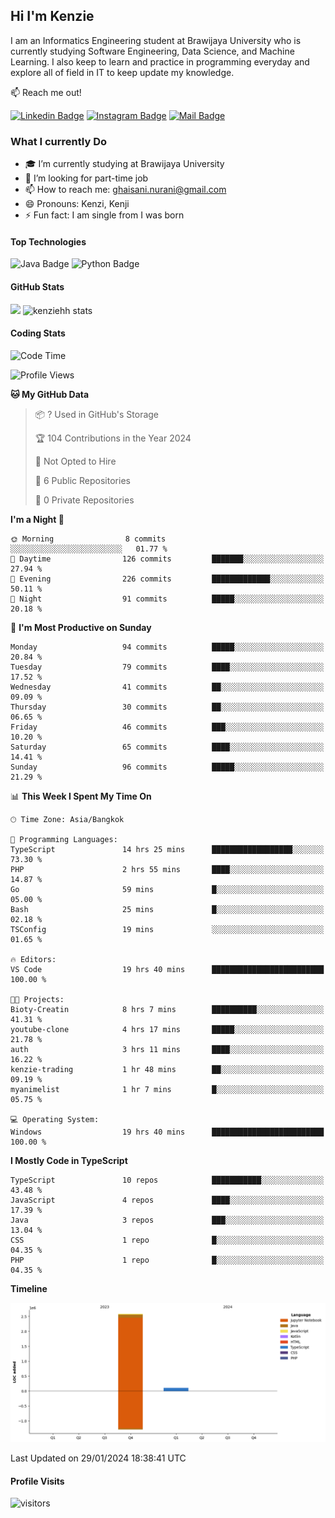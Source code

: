 ## Hi I'm Kenzie

I am an Informatics Engineering student at Brawijaya University who is currently studying Software Engineering, Data Science, and Machine Learning. I also keep to learn and practice in programming everyday and explore all of field in IT to keep update my knowledge.

:mailbox: Reach me out!

[![Linkedin Badge](https://img.shields.io/badge/-Kenzie_Taqiyassar-0e76a8?style=flat&labelColor=0e76a8&logo=linkedin&logoColor=white)](https://www.linkedin.com/in/kenzie-taqiyassar-37458b1aa/) 
[![Instagram Badge](https://img.shields.io/badge/-@__kenziehh_-e84393?style=flat&labelColor=e84393&logo=instagram&logoColor=white)](https://www.instagram.com/_kenziehh/) 
[![Mail Badge](https://img.shields.io/badge/-ghaisani.nurani-c0392b?style=flat&labelColor=c0392b&logo=gmail&logoColor=white)](mailto:ghaisani.nurani@gmail.com)

### What I currently Do

- 🎓 I’m currently studying at Brawijaya University
- 💼 I’m looking for part-time job
- 📫 How to reach me: ghaisani.nurani@gmail.com
- 😄 Pronouns: Kenzi, Kenji
- ⚡ Fun fact: I am single from I was born

#### Top Technologies
![Java Badge](https://img.shields.io/badge/Java-%23FF0000?style=for-the-badge&logo=coffee&logoColor=white&labelColor=red)
![Python Badge](https://img.shields.io/badge/Python-%230492C2?style=for-the-badge&logo=python&labelColor=black)

#### GitHub Stats
<img src="https://github-readme-stats.vercel.app/api?username=kenziehh"/>
<img src="https://github-readme-stats-xi-nine-74.vercel.app/api/top-langs/?username=kenziehh&hide_border=false&include_all_commits=true&count_private=true&layout=compact" alt="kenziehh stats"/>


#### Coding Stats
<!--START_SECTION:waka-->
![Code Time](http://img.shields.io/badge/Code%20Time-151%20hrs%2041%20mins-blue)

![Profile Views](http://img.shields.io/badge/Profile%20Views-10-blue)

**🐱 My GitHub Data** 

> 📦 ? Used in GitHub's Storage 
 > 
> 🏆 104 Contributions in the Year 2024
 > 
> 🚫 Not Opted to Hire
 > 
> 📜 6 Public Repositories 
 > 
> 🔑 0 Private Repositories 
 > 
**I'm a Night 🦉** 

```text
🌞 Morning                8 commits           ░░░░░░░░░░░░░░░░░░░░░░░░░   01.77 % 
🌆 Daytime                126 commits         ███████░░░░░░░░░░░░░░░░░░   27.94 % 
🌃 Evening                226 commits         █████████████░░░░░░░░░░░░   50.11 % 
🌙 Night                  91 commits          █████░░░░░░░░░░░░░░░░░░░░   20.18 % 
```
📅 **I'm Most Productive on Sunday** 

```text
Monday                   94 commits          █████░░░░░░░░░░░░░░░░░░░░   20.84 % 
Tuesday                  79 commits          ████░░░░░░░░░░░░░░░░░░░░░   17.52 % 
Wednesday                41 commits          ██░░░░░░░░░░░░░░░░░░░░░░░   09.09 % 
Thursday                 30 commits          ██░░░░░░░░░░░░░░░░░░░░░░░   06.65 % 
Friday                   46 commits          ███░░░░░░░░░░░░░░░░░░░░░░   10.20 % 
Saturday                 65 commits          ████░░░░░░░░░░░░░░░░░░░░░   14.41 % 
Sunday                   96 commits          █████░░░░░░░░░░░░░░░░░░░░   21.29 % 
```


📊 **This Week I Spent My Time On** 

```text
🕑︎ Time Zone: Asia/Bangkok

💬 Programming Languages: 
TypeScript               14 hrs 25 mins      ██████████████████░░░░░░░   73.30 % 
PHP                      2 hrs 55 mins       ████░░░░░░░░░░░░░░░░░░░░░   14.87 % 
Go                       59 mins             █░░░░░░░░░░░░░░░░░░░░░░░░   05.00 % 
Bash                     25 mins             █░░░░░░░░░░░░░░░░░░░░░░░░   02.18 % 
TSConfig                 19 mins             ░░░░░░░░░░░░░░░░░░░░░░░░░   01.65 % 

🔥 Editors: 
VS Code                  19 hrs 40 mins      █████████████████████████   100.00 % 

🐱‍💻 Projects: 
Bioty-Creatin            8 hrs 7 mins        ██████████░░░░░░░░░░░░░░░   41.31 % 
youtube-clone            4 hrs 17 mins       █████░░░░░░░░░░░░░░░░░░░░   21.78 % 
auth                     3 hrs 11 mins       ████░░░░░░░░░░░░░░░░░░░░░   16.22 % 
kenzie-trading           1 hr 48 mins        ██░░░░░░░░░░░░░░░░░░░░░░░   09.19 % 
myanimelist              1 hr 7 mins         █░░░░░░░░░░░░░░░░░░░░░░░░   05.75 % 

💻 Operating System: 
Windows                  19 hrs 40 mins      █████████████████████████   100.00 % 
```

**I Mostly Code in TypeScript** 

```text
TypeScript               10 repos            ███████████░░░░░░░░░░░░░░   43.48 % 
JavaScript               4 repos             ████░░░░░░░░░░░░░░░░░░░░░   17.39 % 
Java                     3 repos             ███░░░░░░░░░░░░░░░░░░░░░░   13.04 % 
CSS                      1 repo              █░░░░░░░░░░░░░░░░░░░░░░░░   04.35 % 
PHP                      1 repo              █░░░░░░░░░░░░░░░░░░░░░░░░   04.35 % 
```



**Timeline**

![Lines of Code chart](https://raw.githubusercontent.com/kenziehh/kenziehh/master/assets/bar_graph.png)


 Last Updated on 29/01/2024 18:38:41 UTC
<!--END_SECTION:waka-->


#### Profile Visits

![visitors](https://visitor-badge.glitch.me/badge?page_id=kenziehh.kenziehh)





